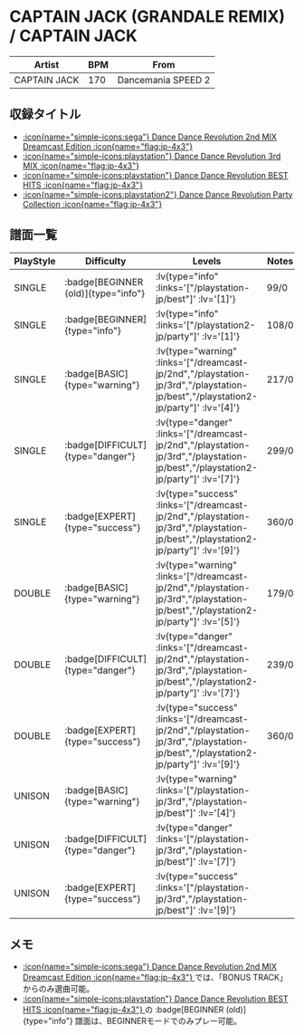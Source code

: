 # CAPTAIN JACK (GRANDALE REMIX) / CAPTAIN JACK

|Artist|BPM|From|
|------|---|----|
|CAPTAIN JACK|170|Dancemania SPEED 2|

## 収録タイトル

- [ :icon{name="simple-icons:sega"} Dance Dance Revolution 2nd MIX Dreamcast Edition :icon{name="flag:jp-4x3"} ](/dreamcast-jp/2nd)
- [ :icon{name="simple-icons:playstation"} Dance Dance Revolution 3rd MIX :icon{name="flag:jp-4x3"} ](/playstation-jp/3rd)
- [ :icon{name="simple-icons:playstation"} Dance Dance Revolution BEST HITS :icon{name="flag:jp-4x3"} ](/playstation-jp/best)
- [ :icon{name="simple-icons:playstation2"} Dance Dance Revolution Party Collection :icon{name="flag:jp-4x3"}](/playstation2-jp/party)

## 譜面一覧

|PlayStyle|Difficulty|Levels|Notes|Movie|
|---------|----------|------|-----|-----|
|SINGLE| :badge[BEGINNER (old)]{type="info"} | :lv{type="info" :links='["/playstation-jp/best"]' :lv='[1]'} |99/0||
|SINGLE| :badge[BEGINNER]{type="info"} | :lv{type="info" :links='["/playstation2-jp/party"]' :lv='[1]'} |108/0||
|SINGLE| :badge[BASIC]{type="warning"} | :lv{type="warning" :links='["/dreamcast-jp/2nd","/playstation-jp/3rd","/playstation-jp/best","/playstation2-jp/party"]' :lv='[4]'} |217/0||
|SINGLE| :badge[DIFFICULT]{type="danger"} | :lv{type="danger" :links='["/dreamcast-jp/2nd","/playstation-jp/3rd","/playstation-jp/best","/playstation2-jp/party"]' :lv='[7]'} |299/0||
|SINGLE| :badge[EXPERT]{type="success"} | :lv{type="success" :links='["/dreamcast-jp/2nd","/playstation-jp/3rd","/playstation-jp/best","/playstation2-jp/party"]' :lv='[9]'} |360/0||
|DOUBLE| :badge[BASIC]{type="warning"} | :lv{type="warning" :links='["/dreamcast-jp/2nd","/playstation-jp/3rd","/playstation-jp/best","/playstation2-jp/party"]' :lv='[5]'} |179/0||
|DOUBLE| :badge[DIFFICULT]{type="danger"} | :lv{type="danger" :links='["/dreamcast-jp/2nd","/playstation-jp/3rd","/playstation-jp/best","/playstation2-jp/party"]' :lv='[7]'} |239/0||
|DOUBLE| :badge[EXPERT]{type="success"} | :lv{type="success" :links='["/dreamcast-jp/2nd","/playstation-jp/3rd","/playstation-jp/best","/playstation2-jp/party"]' :lv='[9]'} |360/0||
|UNISON| :badge[BASIC]{type="warning"} | :lv{type="warning" :links='["/playstation-jp/3rd","/playstation-jp/best"]' :lv='[4]'} |||
|UNISON| :badge[DIFFICULT]{type="danger"} | :lv{type="danger" :links='["/playstation-jp/3rd","/playstation-jp/best"]' :lv='[7]'} |||
|UNISON| :badge[EXPERT]{type="success"} | :lv{type="success" :links='["/playstation-jp/3rd","/playstation-jp/best"]' :lv='[9]'} |||

## メモ

- [ :icon{name="simple-icons:sega"} Dance Dance Revolution 2nd MIX Dreamcast Edition :icon{name="flag:jp-4x3"} ](/dreamcast-jp/2nd)では、「BONUS TRACK」からのみ選曲可能。
- [ :icon{name="simple-icons:playstation"} Dance Dance Revolution BEST HITS :icon{name="flag:jp-4x3"} ](/playstation-jp/best)の :badge[BEGINNER (old)]{type="info"} 譜面は、BEGINNERモードでのみプレー可能。
